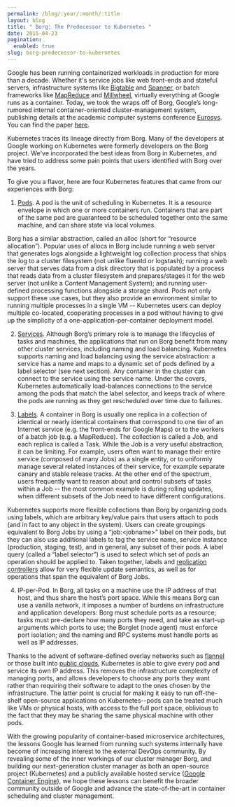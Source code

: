 ```yaml
---
permalink: /blog/:year/:month/:title
layout: blog
title: " Borg: The Predecessor to Kubernetes "
date: 2015-04-23
pagination:
  enabled: true
slug: borg-predecessor-to-kubernetes
---
```

Google has been running containerized workloads in production for more than a decade. Whether it's service jobs like web front-ends and stateful servers, infrastructure systems like [Bigtable](http://research.google.com/archive/bigtable.html) and [Spanner](http://research.google.com/archive/spanner.html), or batch frameworks like [MapReduce](http://research.google.com/archive/mapreduce.html) and [Millwheel](http://research.google.com/pubs/pub41378.html), virtually everything at Google runs as a container. Today, we took the wraps off of Borg, Google’s long-rumored internal container-oriented cluster-management system, publishing details at the academic computer systems conference [Eurosys](http://eurosys2015.labri.fr/). You can find the paper [here](https://research.google.com/pubs/pub43438.html).



Kubernetes traces its lineage directly from Borg. Many of the developers at Google working on Kubernetes were formerly developers on the Borg project. We've incorporated the best ideas from Borg in Kubernetes, and have tried to address some pain points that users identified with Borg over the years.



To give you a flavor, here are four Kubernetes features that came from our experiences with Borg:



1) [Pods](https://github.com/GoogleCloudPlatform/kubernetes/blob/master/docs/pods.md). A pod is the unit of scheduling in Kubernetes. It is a resource envelope in which one or more containers run. Containers that are part of the same pod are guaranteed to be scheduled together onto the same machine, and can share state via local volumes.



Borg has a similar abstraction, called an alloc (short for “resource allocation”). Popular uses of allocs in Borg include running a web server that generates logs alongside a lightweight log collection process that ships the log to a cluster filesystem (not unlike fluentd or logstash); running a web server that serves data from a disk directory that is populated by a process that reads data from a cluster filesystem and prepares/stages it for the web server (not unlike a Content Management System); and running user-defined processing functions alongside a storage shard. Pods not only support these use cases, but they also provide an environment similar to running multiple processes in a single VM -- Kubernetes users can deploy multiple co-located, cooperating processes in a pod without having to give up the simplicity of a one-application-per-container deployment model.



2) [Services](https://github.com/GoogleCloudPlatform/kubernetes/blob/master/docs/services.md). Although Borg’s primary role is to manage the lifecycles of tasks and machines, the applications that run on Borg benefit from many other cluster services, including naming and load balancing. Kubernetes supports naming and load balancing using the service abstraction: a service has a name and maps to a dynamic set of pods defined by a label selector (see next section). Any container in the cluster can connect to the service using the service name. Under the covers, Kubernetes automatically load-balances connections to the service among the pods that match the label selector, and keeps track of where the pods are running as they get rescheduled over time due to failures.



3) [Labels](https://github.com/GoogleCloudPlatform/kubernetes/blob/master/docs/labels.md). A container in Borg is usually one replica in a collection of identical or nearly identical containers that correspond to one tier of an Internet service (e.g. the front-ends for Google Maps) or to the workers of a batch job (e.g. a MapReduce). The collection is called a Job, and each replica is called a Task. While the Job is a very useful abstraction, it can be limiting. For example, users often want to manage their entire service (composed of many Jobs) as a single entity, or to uniformly manage several related instances of their service, for example separate canary and stable release tracks. At the other end of the spectrum, users frequently want to reason about and control subsets of tasks within a Job -- the most common example is during rolling updates, when different subsets of the Job need to have different configurations.



Kubernetes supports more flexible collections than Borg by organizing pods using labels, which are arbitrary key/value pairs that users attach to pods (and in fact to any object in the system). Users can create groupings equivalent to Borg Jobs by using a “job:\<jobname\>” label on their pods, but they can also use additional labels to tag the service name, service instance (production, staging, test), and in general, any subset of their pods. A label query (called a “label selector”) is used to select which set of pods an operation should be applied to. Taken together, labels and [replication controllers](https://github.com/GoogleCloudPlatform/kubernetes/blob/master/docs/replication-controller.md) allow for very flexible update semantics, as well as for operations that span the equivalent of Borg Jobs.



4) IP-per-Pod. In Borg, all tasks on a machine use the IP address of that host, and thus share the host’s port space. While this means Borg can use a vanilla network, it imposes a number of burdens on infrastructure and application developers: Borg must schedule ports as a resource; tasks must pre-declare how many ports they need, and take as start-up arguments which ports to use; the Borglet (node agent) must enforce port isolation; and the naming and RPC systems must handle ports as well as IP addresses.



Thanks to the advent of software-defined overlay networks such as [flannel](https://coreos.com/blog/introducing-rudder/) or those built into [public clouds](https://cloud.google.com/compute/docs/networking), Kubernetes is able to give every pod and service its own IP address. This removes the infrastructure complexity of managing ports, and allows developers to choose any ports they want rather than requiring their software to adapt to the ones chosen by the infrastructure. The latter point is crucial for making it easy to run off-the-shelf open-source applications on Kubernetes--pods can be treated much like VMs or physical hosts, with access to the full port space, oblivious to the fact that they may be sharing the same physical machine with other pods.



With the growing popularity of container-based microservice architectures, the lessons Google has learned from running such systems internally have become of increasing interest to the external DevOps community. By revealing some of the inner workings of our cluster manager Borg, and building our next-generation cluster manager as both an open-source project (Kubernetes) and a publicly available hosted service ([Google Container Engine](http://cloud.google.com/container-engine)), we hope these lessons can benefit the broader community outside of Google and advance the state-of-the-art in container scheduling and cluster management. &nbsp;
